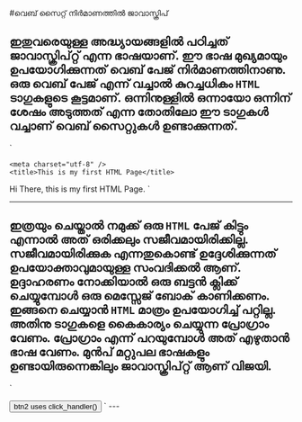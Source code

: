 ﻿#വെബ്‌ സൈറ്റ് നിര്‍മാണത്തില്‍ ജാവാസ്ക്രിപ് 

ഇതുവരെയുള്ള അദ്ധ്യായങ്ങളില്‍ പഠിച്ചത് ജാവാസ്ക്രിപ്റ്റ് എന്ന ഭാഷയാണ്. ഈ ഭാഷ മുഖ്യമായും ഉപയോഗിക്കുന്നത് വെബ്‌ പേജ് നിര്‍മാണത്തിനാണു. ഒരു വെബ്‌ പേജ് എന്ന് വച്ചാല്‍ കുറച്ചധികം `HTML` ടാഗുകളുടെ കൂട്ടമാണ്. ഒന്നിനുള്ളില്‍ ഒന്നായോ ഒന്നിന് ശേഷം അടുത്തത് എന്ന തോതിലോ ഈ ടാഗുകള്‍ വച്ചാണ് വെബ്‌ സൈറ്റുകള്‍ ഉണ്ടാക്കുന്നത്. 
---
`<!DOCTYPE html>

<html lang="en" xmlns="http://www.w3.org/1999/xhtml">

<head>

    <meta charset="utf-8" />
    <title>This is my first HTML Page</title>
</head>

<body>
    <p> Hi There, this is my first HTML Page.
</body>

</html>`

---

ഇത്രയും ചെയ്താല്‍ നമുക്ക് ഒരു `HTML` പേജ് കിട്ടും എന്നാല്‍ അത് ഒരിക്കലും സജീവമായിരിക്കില്ല. സജീവമായിരിക്കുക എന്നതുകൊണ്ട് ഉദ്ദേശിക്കുന്നത് ഉപയോക്താവുമായുള്ള സംവദിക്കല്‍ ആണ്.  ഉദ്ദാഹരണം നോക്കിയാല്‍ ഒരു ബട്ടന്‍ ക്ലിക്ക് ചെയ്യുമ്പോള്‍ ഒരു മെസ്സേജ് ബോക് കാണിക്കണം. ഇങ്ങനെ ചെയ്യാന്‍ `HTML` മാത്രം ഉപയോഗിച്ച് പറ്റില്ല. അതിനു ടാഗുകളെ കൈകാര്യം ചെയ്യുന്ന പ്രോഗ്രാം വേണം. പ്രോഗ്രാം എന്ന് പറയുമ്പോള്‍ അത് എഴുതാന്‍ ഭാഷ വേണം. മുന്‍പ് മറ്റുപല ഭാഷകളും ഉണ്ടായിരുന്നെങ്കിലും ജാവാസ്ക്രിപ്റ്റ് ആണ് വിജയി.
---
`<!DOCTYPE html>

<html lang="en" xmlns="http://www.w3.org/1999/xhtml">
<head>
    <meta charset="utf-8" />
    <title></title>
    <script type="text/javascript">
        function click_handler() {
            alert("click_handler - I am learning JavaScript");
        }
    </script>
</head>
<body>
    <button id="btn2" onclick="click_handler()">btn2 uses click_handler()</button>
</body>
</html>`
---

